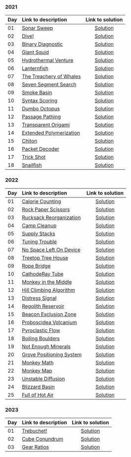 ### 2021
| Day | Link to description | Link to solution
|:---|:---|:---:|
| 01 | [Sonar Sweep](https://adventofcode.com/2021/day/1) | [Solution](https://github.com/versenyi98/advent-of-code-solutions/tree/main/solutions/2021/Day%2001%20-%20Sonar%20Sweep)|
| 02 | [Dive!](https://adventofcode.com/2021/day/2) | [Solution](https://github.com/versenyi98/advent-of-code-solutions/tree/main/solutions/2021/Day%2002%20-%20Dive%21)|
| 03 | [Binary Diagnostic](https://adventofcode.com/2021/day/3) | [Solution](https://github.com/versenyi98/advent-of-code-solutions/tree/main/solutions/2021/Day%2003%20-%20Binary%20Diagnostic)|
| 04 | [Giant Squid](https://adventofcode.com/2021/day/4) | [Solution](https://github.com/versenyi98/advent-of-code-solutions/tree/main/solutions/2021/Day%2004%20-%20Giant%20Squid)|
| 05 | [Hydrothermal Venture](https://adventofcode.com/2021/day/5) | [Solution](https://github.com/versenyi98/advent-of-code-solutions/tree/main/solutions/2021/Day%2005%20-%20Hydrothermal%20Venture)|
| 06 | [Lanternfish](https://adventofcode.com/2021/day/6) | [Solution](https://github.com/versenyi98/advent-of-code-solutions/tree/main/solutions/2021/Day%2006%20-%20Lanternfish)|
| 07 | [The Treachery of Whales](https://adventofcode.com/2021/day/7) | [Solution](https://github.com/versenyi98/advent-of-code-solutions/tree/main/solutions/2021/Day%2007%20-%20The%20Treachery%20of%20Whales)|
| 08 | [Seven Segment Search](https://adventofcode.com/2021/day/8) | [Solution](https://github.com/versenyi98/advent-of-code-solutions/tree/main/solutions/2021/Day%2008%20-%20Seven%20Segment%20Search)|
| 09 | [Smoke Basin](https://adventofcode.com/2021/day/9) | [Solution](https://github.com/versenyi98/advent-of-code-solutions/tree/main/solutions/2021/Day%2009%20-%20Smoke%20Basin)|
| 10 | [Syntax Scoring](https://adventofcode.com/2021/day/10) | [Solution](https://github.com/versenyi98/advent-of-code-solutions/tree/main/solutions/2021/Day%2010%20-%20Syntax%20Scoring)|
| 11 | [Dumbo Octopus](https://adventofcode.com/2021/day/11) | [Solution](https://github.com/versenyi98/advent-of-code-solutions/tree/main/solutions/2021/Day%2011%20-%20Dumbo%20Octopus)|
| 12 | [Passage Pathing](https://adventofcode.com/2021/day/12) | [Solution](https://github.com/versenyi98/advent-of-code-solutions/tree/main/solutions/2021/Day%2012%20-%20Passage%20Pathing)|
| 13 | [Transparent Origami](https://adventofcode.com/2021/day/13) | [Solution](https://github.com/versenyi98/advent-of-code-solutions/tree/main/solutions/2021/Day%2013%20-%20Transparent%20Origami)|
| 14 | [Extended Polymerization](https://adventofcode.com/2021/day/14) | [Solution](https://github.com/versenyi98/advent-of-code-solutions/tree/main/solutions/2021/Day%2014%20-%20Extended%20Polymerization)|
| 15 | [Chiton](https://adventofcode.com/2021/day/15) | [Solution](https://github.com/versenyi98/advent-of-code-solutions/tree/main/solutions/2021/Day%2015%20-%20Chiton)|
| 16 | [Packet Decoder](https://adventofcode.com/2021/day/16) | [Solution](https://github.com/versenyi98/advent-of-code-solutions/tree/main/solutions/2021/Day%2016%20-%20Packet%20Decoder)|
| 17 | [Trick Shot](https://adventofcode.com/2021/day/17) | [Solution](https://github.com/versenyi98/advent-of-code-solutions/tree/main/solutions/2021/Day%2017%20-%20Trick%20Shot)|
| 18 | [Snailfish](https://adventofcode.com/2021/day/18) | [Solution](https://github.com/versenyi98/advent-of-code-solutions/tree/main/solutions/2021/Day%2018%20-%20Snailfish)|
### 2022
| Day | Link to description | Link to solution
|:---|:---|:---:|
| 01 | [Calorie Counting](https://adventofcode.com/2022/day/1) | [Solution](https://github.com/versenyi98/advent-of-code-solutions/tree/main/solutions/2022/Day%2001%20-%20Calorie%20Counting)|
| 02 | [Rock Paper Scissors](https://adventofcode.com/2022/day/2) | [Solution](https://github.com/versenyi98/advent-of-code-solutions/tree/main/solutions/2022/Day%2002%20-%20Rock%20Paper%20Scissors)|
| 03 | [Rucksack Reorganization](https://adventofcode.com/2022/day/3) | [Solution](https://github.com/versenyi98/advent-of-code-solutions/tree/main/solutions/2022/Day%2003%20-%20Rucksack%20Reorganization)|
| 04 | [Camp Cleanup](https://adventofcode.com/2022/day/4) | [Solution](https://github.com/versenyi98/advent-of-code-solutions/tree/main/solutions/2022/Day%2004%20-%20Camp%20Cleanup)|
| 05 | [Supply Stacks](https://adventofcode.com/2022/day/5) | [Solution](https://github.com/versenyi98/advent-of-code-solutions/tree/main/solutions/2022/Day%2005%20-%20Supply%20Stacks)|
| 06 | [Tuning Trouble](https://adventofcode.com/2022/day/6) | [Solution](https://github.com/versenyi98/advent-of-code-solutions/tree/main/solutions/2022/Day%2006%20-%20Tuning%20Trouble)|
| 07 | [No Space Left On Device](https://adventofcode.com/2022/day/7) | [Solution](https://github.com/versenyi98/advent-of-code-solutions/tree/main/solutions/2022/Day%2007%20-%20No%20Space%20Left%20On%20Device)|
| 08 | [Treetop Tree House](https://adventofcode.com/2022/day/8) | [Solution](https://github.com/versenyi98/advent-of-code-solutions/tree/main/solutions/2022/Day%2008%20-%20Treetop%20Tree%20House)|
| 09 | [Rope Bridge](https://adventofcode.com/2022/day/9) | [Solution](https://github.com/versenyi98/advent-of-code-solutions/tree/main/solutions/2022/Day%2009%20-%20Rope%20Bridge)|
| 10 | [CathodeRay Tube](https://adventofcode.com/2022/day/10) | [Solution](https://github.com/versenyi98/advent-of-code-solutions/tree/main/solutions/2022/Day%2010%20-%20CathodeRay%20Tube)|
| 11 | [Monkey in the Middle](https://adventofcode.com/2022/day/11) | [Solution](https://github.com/versenyi98/advent-of-code-solutions/tree/main/solutions/2022/Day%2011%20-%20Monkey%20in%20the%20Middle)|
| 12 | [Hill Climbing Algorithm](https://adventofcode.com/2022/day/12) | [Solution](https://github.com/versenyi98/advent-of-code-solutions/tree/main/solutions/2022/Day%2012%20-%20Hill%20Climbing%20Algorithm)|
| 13 | [Distress Signal](https://adventofcode.com/2022/day/13) | [Solution](https://github.com/versenyi98/advent-of-code-solutions/tree/main/solutions/2022/Day%2013%20-%20Distress%20Signal)|
| 14 | [Regolith Reservoir](https://adventofcode.com/2022/day/14) | [Solution](https://github.com/versenyi98/advent-of-code-solutions/tree/main/solutions/2022/Day%2014%20-%20Regolith%20Reservoir)|
| 15 | [Beacon Exclusion Zone](https://adventofcode.com/2022/day/15) | [Solution](https://github.com/versenyi98/advent-of-code-solutions/tree/main/solutions/2022/Day%2015%20-%20Beacon%20Exclusion%20Zone)|
| 16 | [Proboscidea Volcanium](https://adventofcode.com/2022/day/16) | [Solution](https://github.com/versenyi98/advent-of-code-solutions/tree/main/solutions/2022/Day%2016%20-%20Proboscidea%20Volcanium)|
| 17 | [Pyroclastic Flow](https://adventofcode.com/2022/day/17) | [Solution](https://github.com/versenyi98/advent-of-code-solutions/tree/main/solutions/2022/Day%2017%20-%20Pyroclastic%20Flow)|
| 18 | [Boiling Boulders](https://adventofcode.com/2022/day/18) | [Solution](https://github.com/versenyi98/advent-of-code-solutions/tree/main/solutions/2022/Day%2018%20-%20Boiling%20Boulders)|
| 19 | [Not Enough Minerals](https://adventofcode.com/2022/day/19) | [Solution](https://github.com/versenyi98/advent-of-code-solutions/tree/main/solutions/2022/Day%2019%20-%20Not%20Enough%20Minerals)|
| 20 | [Grove Positioning System](https://adventofcode.com/2022/day/20) | [Solution](https://github.com/versenyi98/advent-of-code-solutions/tree/main/solutions/2022/Day%2020%20-%20Grove%20Positioning%20System)|
| 21 | [Monkey Math](https://adventofcode.com/2022/day/21) | [Solution](https://github.com/versenyi98/advent-of-code-solutions/tree/main/solutions/2022/Day%2021%20-%20Monkey%20Math)|
| 22 | [Monkey Map](https://adventofcode.com/2022/day/22) | [Solution](https://github.com/versenyi98/advent-of-code-solutions/tree/main/solutions/2022/Day%2022%20-%20Monkey%20Map)|
| 23 | [Unstable Diffusion](https://adventofcode.com/2022/day/23) | [Solution](https://github.com/versenyi98/advent-of-code-solutions/tree/main/solutions/2022/Day%2023%20-%20Unstable%20Diffusion)|
| 24 | [Blizzard Basin](https://adventofcode.com/2022/day/24) | [Solution](https://github.com/versenyi98/advent-of-code-solutions/tree/main/solutions/2022/Day%2024%20-%20Blizzard%20Basin)|
| 25 | [Full of Hot Air](https://adventofcode.com/2022/day/25) | [Solution](https://github.com/versenyi98/advent-of-code-solutions/tree/main/solutions/2022/Day%2025%20-%20Full%20of%20Hot%20Air)|
### 2023
| Day | Link to description | Link to solution
|:---|:---|:---:|
| 01 | [Trebuchet!](https://adventofcode.com/2023/day/1) | [Solution](https://github.com/versenyi98/advent-of-code-solutions/tree/main/solutions/2023/Day%2001%20-%20Trebuchet%21)|
| 02 | [Cube Conundrum](https://adventofcode.com/2023/day/2) | [Solution](https://github.com/versenyi98/advent-of-code-solutions/tree/main/solutions/2023/Day%2002%20-%20Cube%20Conundrum)|
| 03 | [Gear Ratios](https://adventofcode.com/2023/day/3) | [Solution](https://github.com/versenyi98/advent-of-code-solutions/tree/main/solutions/2023/Day%2003%20-%20Gear%20Ratios)|
